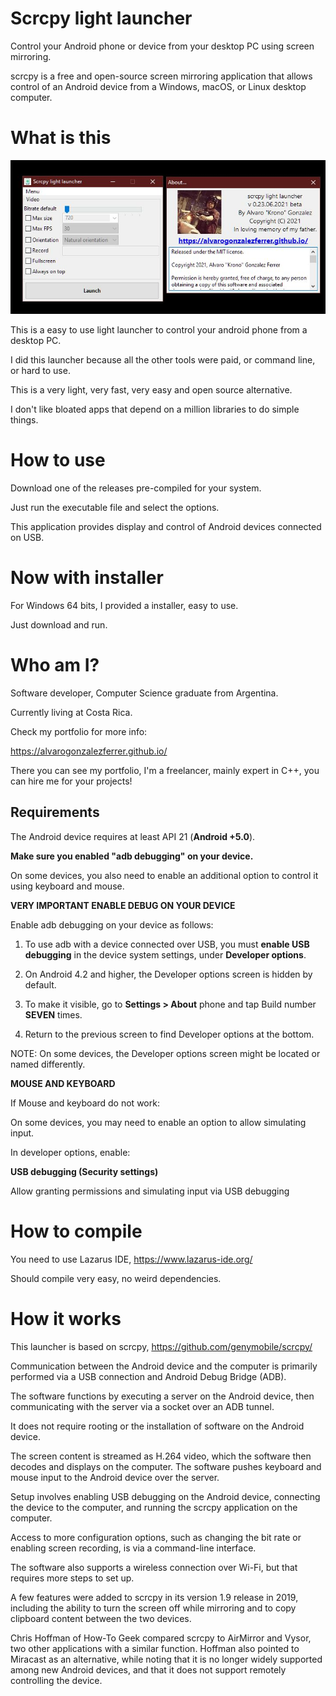# Scrcpy light launcher

Control your Android phone or device from your desktop PC using screen mirroring.

scrcpy is a free and open-source screen mirroring application that allows control of an Android device from a Windows, macOS, or Linux desktop computer.

# What is this

![Screenshoot](screenshoots/screen01.jpg)

This is a easy to use light launcher to control your android phone from a desktop PC.

I did this launcher because all the other tools were paid, or command line, or hard to use.

This is a very light, very fast, very easy and open source alternative.

I don't like bloated apps that depend on a million libraries to do simple things.

# How to use

Download one of the releases pre-compiled for your system.

Just run the executable file and select the options.

This application provides display and control of Android devices connected on USB.

# Now with installer

For Windows 64 bits, I provided a installer, easy to use.

Just download and run.

# Who am I?

Software developer, Computer Science graduate from Argentina.

Currently living at Costa Rica.

Check my portfolio for more info:

https://alvarogonzalezferrer.github.io/

There you can see my portfolio, I'm a freelancer, mainly expert in C++, you can hire me for your projects!

## Requirements

The Android device requires at least API 21 (**Android +5.0**).

**Make sure you enabled "adb debugging" on your device.**

On some devices, you also need to enable an additional option to control it using keyboard and mouse.

**VERY IMPORTANT ENABLE DEBUG ON YOUR DEVICE**

Enable adb debugging on your device as follows:

1. To use adb with a device connected over USB, you must **enable USB debugging** in the device system settings, under **Developer options**.

2. On Android 4.2 and higher, the Developer options screen is hidden by default.

3. To make it visible, go to **Settings > About** phone and tap Build number **SEVEN** times.

4. Return to the previous screen to find Developer options at the bottom.

NOTE: On some devices, the Developer options screen might be located or named differently.

**MOUSE AND KEYBOARD**

If Mouse and keyboard do not work:

On some devices, you may need to enable an option to allow simulating input.

In developer options, enable:

**USB debugging (Security settings)**

Allow granting permissions and simulating input via USB debugging

# How to compile

You need to use Lazarus IDE, https://www.lazarus-ide.org/

Should compile very easy, no weird dependencies.

# How it works

This launcher is based on scrcpy, https://github.com/genymobile/scrcpy/

Communication between the Android device and the computer is primarily performed via a USB connection and Android Debug Bridge (ADB).

The software functions by executing a server on the Android device, then communicating with the server via a socket over an ADB tunnel.

It does not require rooting or the installation of software on the Android device.

The screen content is streamed as H.264 video, which the software then decodes and displays on the computer. The software pushes keyboard and mouse input to the Android device over the server.

Setup involves enabling USB debugging on the Android device, connecting the device to the computer, and running the scrcpy application on the computer.

Access to more configuration options, such as changing the bit rate or enabling screen recording, is via a command-line interface.

The software also supports a wireless connection over Wi-Fi, but that requires more steps to set up.

A few features were added to scrcpy in its version 1.9 release in 2019, including the ability to turn the screen off while mirroring and to copy clipboard content between the two devices.

Chris Hoffman of How-To Geek compared scrcpy to AirMirror and Vysor, two other applications with a similar function. Hoffman also pointed to Miracast as an alternative, while noting that it is no longer widely supported among new Android devices, and that it does not support remotely controlling the device.
